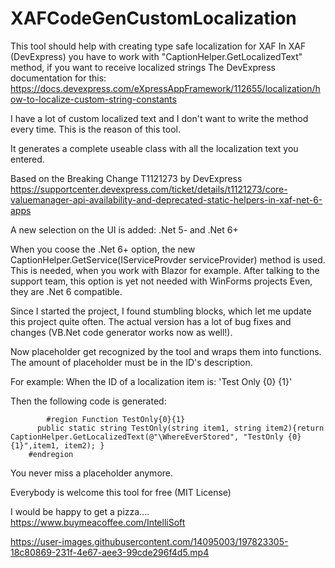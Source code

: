 # XAFCodeGenCustomLocalization

This tool should help with creating type safe localization for XAF
In XAF (DevExpress) you have to work with "CaptionHelper.GetLocalizedText" method, if you want to receive localized strings
The DevExpress documentation for this: https://docs.devexpress.com/eXpressAppFramework/112655/localization/how-to-localize-custom-string-constants


I have a lot of custom localized text and I don't want to write the method every time.
This is the reason of this tool.

It generates a complete useable class with all the localization text you entered.

Based on the Breaking Change T1121273 by DevExpress
https://supportcenter.devexpress.com/ticket/details/t1121273/core-valuemanager-api-availability-and-deprecated-static-helpers-in-xaf-net-6-apps

A new selection on the UI is added:
.Net 5- and .Net 6+

When you coose the .Net 6+ option, the new CaptionHelper.GetService(IServiceProvder serviceProvider) method is used.
This is needed, when you work with Blazor for example. After talking to the support team, this option is yet not needed with WinForms projects
Even, they are .Net 6 compatible.

Since I started the project, I found stumbling blocks, which let me update this project quite often.
The actual version has a lot of bug fixes and changes (VB.Net code generator works now as well!).

Now placeholder get recognized by the tool and wraps them into functions.
The amount of placeholder must be in the ID's description.

For example: When the ID of a localization item is: 'Test Only {0} {1}'

Then the following code is generated:

            #region Function TestOnly{0}{1}
		  public static string TestOnly(string item1, string item2){return CaptionHelper.GetLocalizedText(@"\WhereEverStored", "TestOnly {0} {1}",item1, item2); }
		#endregion

You never miss a placeholder anymore.

Everybody is welcome this tool for free (MIT License)

I would be happy to get a pizza.... https://www.buymeacoffee.com/IntelliSoft



https://user-images.githubusercontent.com/14095003/197823305-18c80869-231f-4e67-aee3-99cde296f4d5.mp4


